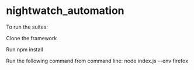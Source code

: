 # nightwatch_automation

To run the suites:

Clone the framework

Run npm install


Run the following command from command line:
node index.js --env firefox
